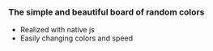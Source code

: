 ### The simple and beautiful board of random colors

- Realized with native js
- Easily changing colors and speed
